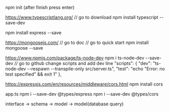 
npm init (after finish press enter)

https://www.typescriptlang.org/  // go to download
npm install typescript --save-dev

npm install express --save

https://mongoosejs.com/    // go to doc   // go to quick start
npm install mongoose --save

https://www.npmjs.com/package/ts-node-dev
npm i ts-node-dev --save-dev
// go to github
 change scripts and add dev line
 "scripts": {
    "dev": "ts-node-dev --respawn --transpile-only src/server.ts",
    "test": "echo \"Error: no test specified\" && exit 1"
  },

https://expressjs.com/en/resources/middleware/cors.html
npm install cors


app.ts
npm i --save-dev @types/express
npm i --save-dev @types/cors



 interface -> schema -> model -> model(database query)